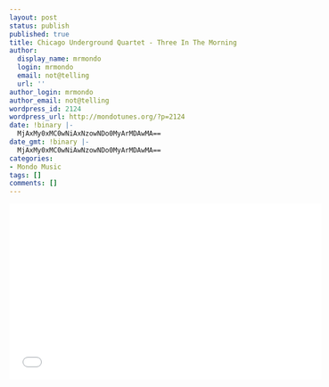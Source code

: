 ```yaml
---
layout: post
status: publish
published: true
title: Chicago Underground Quartet - Three In The Morning
author:
  display_name: mrmondo
  login: mrmondo
  email: not@telling
  url: ''
author_login: mrmondo
author_email: not@telling
wordpress_id: 2124
wordpress_url: http://mondotunes.org/?p=2124
date: !binary |-
  MjAxMy0xMC0wNiAxNzowNDo0MyArMDAwMA==
date_gmt: !binary |-
  MjAxMy0xMC0wNiAwNzowNDo0MyArMDAwMA==
categories:
- Mondo Music
tags: []
comments: []
---
```

<iframe width="560" height="315" src="//www.youtube.com/embed/orm5GsKsP-U" frameborder="0"> </iframe>
